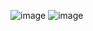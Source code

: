 ![image](https://github.com/user-attachments/assets/ec495f42-b7e3-4e36-b3db-fd1f742f2b4c)
![image](https://github.com/user-attachments/assets/737a176a-3780-4fb4-82ab-9c2802b16693)
